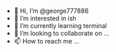 - 👋 Hi, I’m @george777886
- 👀 I’m interested in ish
- 🌱 I’m currently learning terminal
- 💞️ I’m looking to collaborate on ...
- 📫 How to reach me ...

<!---
george777886/george777886 is a ✨ special ✨ repository because its `README.md` (this file) appears on your GitHub profile.
You can click the Preview link to take a look at your changes.
--->
